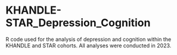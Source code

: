 # KHANDLE-STAR_Depression_Cognition
R code used for the analysis of depression and cognition within the KHANDLE and STAR cohorts. All analyses were conducted in 2023. 
